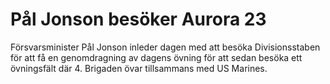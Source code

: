 # Pål Jonson besöker Aurora 23

Försvarsminister Pål Jonson inleder dagen med att besöka Divisionsstaben för att få en genomdragning av dagens övning för att sedan besöka ett övningsfält där 4\. Brigaden övar tillsammans med US Marines.
